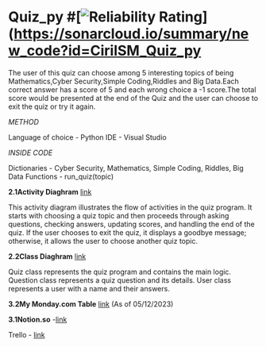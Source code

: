 # Quiz_py #[![Reliability Rating](https://sonarcloud.io/api/project_badges/measure?project=CirilSM_Quiz_py&metric=reliability_rating)](https://sonarcloud.io/summary/new_code?id=CirilSM_Quiz_py
The user of this quiz can choose among 5 interesting topics of being Mathematics,Cyber Security,Simple Coding,Riddles and Big Data.Each correct answer has a score of 5 and each wrong choice a -1 score.The total score would be presented at the end of the Quiz and the user can choose to exit the quiz or try it again.

*METHOD*

Language of choice - Python
IDE - Visual Studio

*INSIDE CODE*

Dictionaries - Cyber Security, Mathematics, Simple Coding, Riddles, Big Data
Functions - run_quiz(topic)


**2.1Activity Diaghram** [link](https://github.com/CirilSM/Quiz_py/blob/main/Activity%20Diaghram%20(Updated).png)

This activity diagram illustrates the flow of activities in the quiz program. It starts with choosing a quiz topic and then proceeds through asking questions, checking answers, updating scores, and handling the end of the quiz. If the user chooses to exit the quiz, it displays a goodbye message; otherwise, it allows the user to choose another quiz topic.

**2.2Class Diaghram** [link](https://github.com/CirilSM/Quiz_py/blob/main/Class%20Diaghram(updated).png)

Quiz class represents the quiz program and contains the main logic.
Question class represents a quiz question and its details.
User class represents a user with a name and their answers.

**3.2My Monday.com Table** [link](https://github.com/CirilSM/Quiz_py/blob/main/Monday%20com.png) (As of 05/12/2023)

**3.1Notion.so** -[link](https://wry-lamp-8a7.notion.site/Quiz-Program-7abd1dbe368640649303ea09d23d82cc?pvs=4)

Trello - [link](https://trello.com/invite/b/Bgu6AhXb/ATTI98901215374970c6e9f727dc23b4e33cB031ADDA/quiz)


